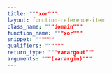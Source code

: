 ```yaml
---
title: """xor"""
layout: function-reference-item
class_name: """domain"""
function_name: """xor"""
snippet: """"""
qualifiers: """"""
return_type: """varargout"""
arguments: """(varargin)"""
---
```



